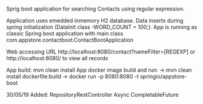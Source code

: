Sprig boot application for searching Contacts using regular expression.

Application uses emedded inmemory H2 database. Data inserts during spring initialization (DataInit class -WORD_COUNT = 100;).
App is running as classic Spring boot application with main class com.appstore.contactboot.ContactBootApplication

Web accessing URL http://localhost:8080/contact?nameFilter=[REGEXP]
or http://localhost:8080/  to view all records

App build: mvn clean install
App docker image build and run: 
  -> mvn clean install dockerfile:build
  -> docker run -p 8080:8080 -t springio/appstore-boot

30/05/19 Added:
	RepositoryRestController
	Async
	CompletableFuture